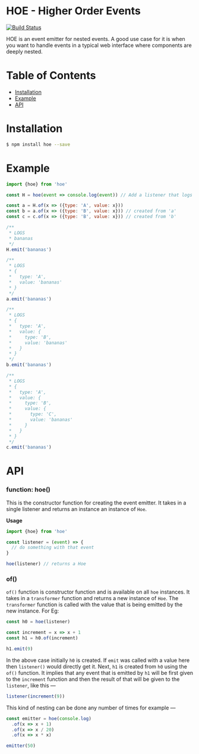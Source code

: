 # HOE - Higher Order Events

[![Build Status](https://travis-ci.org/tusharmath/hoe.svg?branch=master)](https://travis-ci.org/tusharmath/hoe)

<!--
understands components
-->

HOE is an event emitter for nested events. A good use case for it is when you want to handle events in a typical web interface where components are deeply nested.

 [react]:    https://facebook.github.io/react/docs/hello-world.html
 [redux]:    http://redux.js.org/docs/introduction/
 [reducers]: http://redux.js.org/docs/basics/Reducers.html

# Table of Contents

- [Installation](#installation)
- [Example](#example)
- [API](#api)

# Installation

```bash
$ npm install hoe --save
```

# Example

```js
import {hoe} from 'hoe'

const H = hoe(event => console.log(event)) // Add a listener that logs

const a = H.of(x => ({type: 'A', value: x}))
const b = a.of(x => ({type: 'B', value: x})) // created from 'a'
const c = c.of(x => ({type: 'B', value: x})) // created from 'b'

/**
 * LOGS
 * bananas
 */
H.emit('bananas')

/**
 * LOGS
 * {
 *   type: 'A',
 *   value: 'bananas'
 * }
 */
a.emit('bananas')

/**
 * LOGS
 * {
 *   type: 'A',
 *   value: {
 *     type: 'B',
 *     value: 'bananas'
 *   }
 * }
 */
b.emit('bananas')

/**
 * LOGS
 * {
 *   type: 'A',
 *   value: {
 *     type: 'B',
 *     value: {
 *       type: 'C',
 *       value: 'bananas'
 *     }
 *   }
 * }
 */
c.emit('bananas')
```
# API

### function: hoe()

This is the constructor function for creating the event emitter. It takes in a single listener and returns an instance an instance of `Hoe`.

**Usage**
```js
import {hoe} from 'hoe'

const listener = (event) => {
  // do something with that event
}

hoe(listener) // returns a Hoe
```

### of()

`of()` function is constructor function and is available on all `hoe` instances. It takes in a `transformer` function and returns a new instance of `Hoe`.
 The `transformer` function is called with the value that is being emitted by the new instance. For Eg:

 ```js
const h0 = hoe(listener)

const increment = x => x + 1
const h1 = h0.of(increment)

h1.emit(9)
```

In the above case initially `h0` is created. If `emit` was called with a value here then `listener()` would directly get it.
Next, `h1` is created from `h0` using the `of()` function. It implies that any event that is emitted by `h1` will be first given to the `increment` function and then the result of that will be given to the `listener`, like this —

```js
listener(increment(9))
```
This kind of nesting can be done any number of times for example —

```js
const emitter = hoe(console.log)
  .of(x => x + 1)
  .of(x => x / 20)
  .of(x => x * x)

emitter(50) 
```
